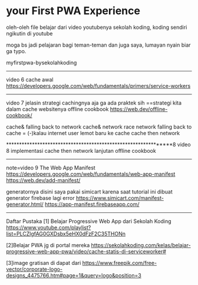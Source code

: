 # your First PWA Experience 
oleh-oleh file belajar dari video youtubenya sekolah koding, koding sendiri ngikutin di youtube

moga bs jadi pelajaran bagi teman-teman dan juga saya, lumayan nyain biar ga typo.

myfirstpwa-bysekolahkoding

***************************************************


video 6 cache  awal 
https://developers.google.com/web/fundamentals/primers/service-workers



*************************************************************


video 7 jelasin strategi cachingnya aja ga ada praktek sih
==strategi kita dalam cache websitenya
offline cookbook
https://web.dev/offline-cookbook/

cache& falling back to network
cache& network race
network falling back to cache = (-)kalau internet user lemot baru ke cache
cache then network

***************************************************************8
video 8 implementasi  cache then network lanjutan offline cookbook


******************************************************
note=video 9
The Web App Manifest
https://developers.google.com/web/fundamentals/web-app-manifest
https://web.dev/add-manifest/

generatornya disini
saya pakai simicart karena saat tutorial ini dibuat generator firebase lagi error 
https://www.simicart.com/manifest-generator.html/
https://app-manifest.firebaseapp.com/ 

**********************************************
Daftar Pustaka
[1] Belajar Progressive Web App dari Sekolah Koding
https://www.youtube.com/playlist?list=PLCZlgfAG0GXDsbx5eHX0dFzF2C35THONn

[2]Belajar PWA jg di portal mereka
https://sekolahkoding.com/kelas/belajar-progressive-web-app-pwa/video/cache-statis-di-serviceworker#

[3]image gratisan di dapat dari
https://www.freepik.com/free-vector/corporate-logo-designs_4475766.htm#page=1&query=logo&position=3

